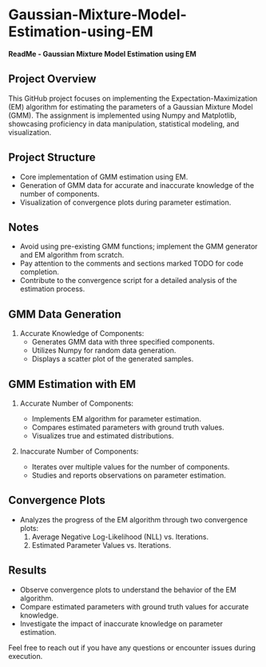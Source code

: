 # Gaussian-Mixture-Model-Estimation-using-EM
**ReadMe - Gaussian Mixture Model Estimation using EM**

## Project Overview

This GitHub project focuses on implementing the Expectation-Maximization (EM) algorithm for estimating the parameters of a Gaussian Mixture Model (GMM). The assignment is implemented using Numpy and Matplotlib, showcasing proficiency in data manipulation, statistical modeling, and visualization.


## Project Structure

- Core implementation of GMM estimation using EM.
- Generation of GMM data for accurate and inaccurate knowledge of the number of components.
- Visualization of convergence plots during parameter estimation.


## Notes

- Avoid using pre-existing GMM functions; implement the GMM generator and EM algorithm from scratch.
- Pay attention to the comments and sections marked TODO for code completion.
- Contribute to the convergence script for a detailed analysis of the estimation process.

## GMM Data Generation

1. Accurate Knowledge of Components:
   - Generates GMM data with three specified components.
   - Utilizes Numpy for random data generation.
   - Displays a scatter plot of the generated samples.

## GMM Estimation with EM

1. Accurate Number of Components:
   - Implements EM algorithm for parameter estimation.
   - Compares estimated parameters with ground truth values.
   - Visualizes true and estimated distributions.

2. Inaccurate Number of Components:
   - Iterates over multiple values for the number of components.
   - Studies and reports observations on parameter estimation.

## Convergence Plots

- Analyzes the progress of the EM algorithm through two convergence plots:
   1. Average Negative Log-Likelihood (NLL) vs. Iterations.
   2. Estimated Parameter Values vs. Iterations.

## Results

- Observe convergence plots to understand the behavior of the EM algorithm.
- Compare estimated parameters with ground truth values for accurate knowledge.
- Investigate the impact of inaccurate knowledge on parameter estimation.

Feel free to reach out if you have any questions or encounter issues during execution.
